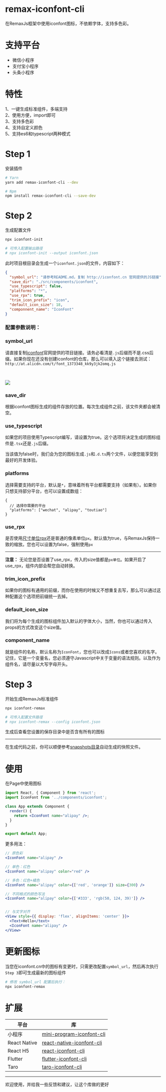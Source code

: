 # remax-iconfont-cli
在RemaxJs框架中使用iconfont图标，不依赖字体，支持多色彩。

# 支持平台

* 微信小程序
* 支付宝小程序
* 头条小程序

# 特性
1、一键生成标准组件，多端支持
<br>
2、使用方便，import即可
<br>
3、支持多色彩
<br>
4、支持自定义颜色
<br>
5、支持es6和typescript两种模式

# Step 1
安装插件
```bash
# Yarn
yarn add remax-iconfont-cli --dev

# Npm
npm install remax-iconfont-cli --save-dev
```


# Step 2
生成配置文件
```bash
npx iconfont-init

# 可传入配置输出路径
# npx iconfont-init --output iconfont.json
```
此时项目根目录会生成一个`iconfont.json`的文件，内容如下：
```json
{
  "symbol_url": "请参考README.md，复制 http://iconfont.cn 官网提供的JS链接",
  "save_dir": "./src/components/iconfont",
  "use_typescript": false,
  "platforms": "*",
  "use_rpx": true,
  "trim_icon_prefix": "icon",
  "default_icon_size": 18,
  "componnent_name": "IconFont"
}
```
### 配置参数说明：
### symbol_url
请直接复制[iconfont](http://iconfont.cn)官网提供的项目链接。请务必看清是`.js`后缀而不是.css后缀。如果你现在还没有创建iconfont的仓库，那么可以填入这个链接去测试：`http://at.alicdn.com/t/font_1373348_kk9y3jk2omq.js`

<br />

![](https://github.com/fwh1990/mini-program-iconfont-cli/blob/master/images/symbol-url.png?raw=true)

### save_dir
根据iconfont图标生成的组件存放的位置。每次生成组件之前，该文件夹都会被清空。

### use_typescript
如果您的项目使用Typescript编写，请设置为true。这个选项将决定生成的图标组件是`.tsx`还是`.js`后缀。

当该值为false时，我们会为您的图标生成`.js`和`.d.ts`两个文件，以便您能享受到最好的开发体验。

### platforms
选择需要支持的平台，默认是`*`，意味着所有平台都需要支持（如果有）。如果你只想支持部分平台，也可以设置成数组：
```json5
{
  // 选择你需要的平台
  "platforms": ["wechat", "alipay", "toutiao"]
}
```

### use_rpx
是否使用[尺寸单位rpx](https://developers.weixin.qq.com/miniprogram/dev/framework/view/wxss.html#%E5%B0%BA%E5%AF%B8%E5%8D%95%E4%BD%8D)还是普通的像素单位`px`。默认值为true，与RemaxJs保持一致的缩放。您也可以设置为false，强制使用`px`

--------

**注意：** 无论您是否设置了use_rpx，传入的size值都是`px单位`。如果开启了use_rpx，组件内部会帮您自动转换。

### trim_icon_prefix
如果你的图标有通用的前缀，而你在使用的时候又不想重复去写，那么可以通过这种配置这个选项把前缀统一去掉。

### default_icon_size
我们将为每个生成的图标组件加入默认的字体大小，当然，你也可以通过传入props的方式改变这个size值。

### component_name
就是组件的名称，默认名称为`IconFont`，您也可以改成`Icons`或者您喜欢的名字。记住，它是一个变量名，您必须遵守Javascript中关于变量的语法规则。以及作为组件名，请尽量以大写字母开头。


# Step 3
开始生成RemaxJs标准组件
```bash
npx iconfont-remax

# 可传入配置文件路径
# npx iconfont-remax --config iconfont.json
```
生成后查看您设置的保存目录中是否含有所有的图标

-------

在生成代码之前，你可以顺便参考[snapshots目录](https://github.com/iconfont-cli/remax-iconfont-cli/tree/master/snapshots)自动生成的快照文件。

# 使用
在Page中使用图标
```jsx harmony
import React, { Component } from 'react';
import IconFont from '../components/iconfont';

class App extends Component {
  render() {
    return <IconFont name="alipay" />;
  }
}

export default App;
```
更多用法：
```jsx harmony
// 原色彩
<IconFont name="alipay" />

// 单色：红色
<IconFont name="alipay" color="red" />

// 多色：红色+橘色
<IconFont name="alipay" color={['red', 'orange']} size={300} />

// 不同格式的颜色写法
<IconFont name="alipay" color={['#333', 'rgb(50, 124, 39)']} />


// 与文字对齐
<View style={{ display: 'flex', alignItems: 'center' }}>
  <Text>Hello</text>
  <IconFont name="alipay" />
</View>
```

# 更新图标
当您在iconfont.cn中的图标有变更时，只需更改配置`symbol_url`，然后再次执行`Step 3`即可生成最新的图标组件
```bash
# 修改 symbol_url 配置后执行：
npx iconfont-remax
```

# 扩展
|平台|库|
|----|---|
|小程序|[mini-program-iconfont-cli](https://github.com/fwh1990/mini-program-iconfont-cli)|
|React Native|[react-native-iconfont-cli](https://github.com/fwh1990/react-native-iconfont-cli)|
|React H5|[react-iconfont-cli](https://github.com/fwh1990/react-iconfont-cli)|
|Flutter|[flutter-iconfont-cli](https://github.com/fwh1990/flutter-iconfont-cli)|
|Taro|[taro-iconfont-cli](https://github.com/fwh1990/taro-iconfont-cli)|

--------

欢迎使用，并给我一些反馈和建议，让这个库做的更好
